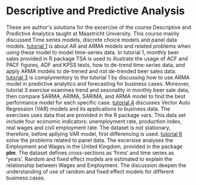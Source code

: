 # Descriptive and Predictive Analysis
These are author's solutions for the excercise of the course Descriptive and Predictive Analytics taught at Maastricht University. This course mainly discussed Time series models, discrete choice models and panel data models.
[tutorial 1](https://github.com/thy0212/descriptive-predictive-analysis/tree/main/tutorial%201) is about AR and ARMA models and related problems when using these model to model time-series data. In tutorial 1, monthly beer sales provided in R package TSA is used to illustrate the usage of ACF and PACF figures, ADF and KPSS tests, how to de-trend time-series data, and apply ARMA models to de-trened and not de-trended beer sales data.
[tutorial 3](https://github.com/thy0212/descriptive-predictive-analysis/tree/main/tutorial%203) is complymentory to the tutorial 1 by discussing how to use ARMA model in predictive analytics and forecasting for business cases. Moreover, tutorial 3 exercise examines trend and sesonality in monthly beer sale data, then compare SARMA, ARIMA, SARIMA, and ARMA model to find the best performance model for each specific case.
[tutorial 4](https://github.com/thy0212/descriptive-predictive-analysis/tree/main/tutorial%204) discusses Vector Auto Regression (VAR) models and its applications to business data. The exercises uses data that are provided in the R package vars. This data set include four economic indicators: unemployment rate, production index, real wages and civil employment rate. The dataset is not stationary, therefore, before apllying VAR model, first differencing is used.
[tutorial 6](https://github.com/thy0212/descriptive-predictive-analysis/tree/main/tutorial%206) solve the problems related to panel data. The excersise analyses the Employment and Wages in the United Kingdom, provided in the package **plm**. The dataset defines cross-sections as ‘firms’ and time series as ‘years’. Random and fixed effect models are estimated to explain the relationship between Wages and Employment. The discussion deepen the understanding of use of random and fixed effect models for different business cases.
